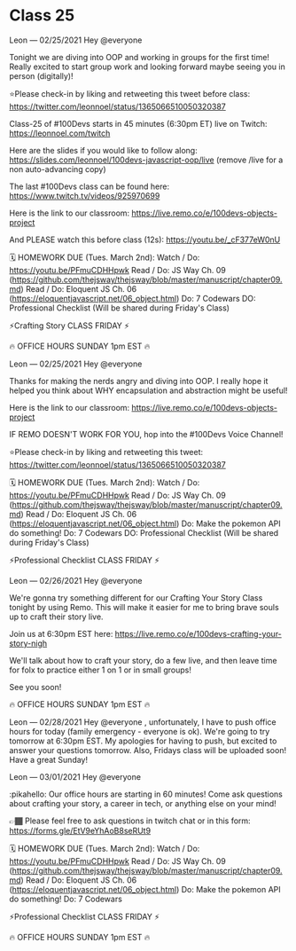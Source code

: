 # Class 25


Leon — 02/25/2021
Hey @everyone 

Tonight we are diving into OOP and working in groups for the first time! Really excited to start group work and looking forward maybe seeing you in person (digitally)!

⭐️Please check-in by liking and retweeting this tweet before class: https://twitter.com/leonnoel/status/1365066510050320387

Class-25 of #100Devs starts in 45 minutes (6:30pm ET) live on Twitch: https://leonnoel.com/twitch

Here are the slides if you would like to follow along: https://slides.com/leonnoel/100devs-javascript-oop/live (remove /live for a non auto-advancing  copy)

The last #100Devs class can be found here: https://www.twitch.tv/videos/925970699

Here is the link to our classroom: https://live.remo.co/e/100devs-objects-project

And PLEASE watch this before class (12s): https://youtu.be/_cF377eW0nU

🗓 HOMEWORK DUE (Tues. March 2nd):
Watch / Do: https://youtu.be/PFmuCDHHpwk
Read / Do: JS Way Ch. 09 (https://github.com/thejsway/thejsway/blob/master/manuscript/chapter09.md)
Read / Do: Eloquent JS Ch. 06 (https://eloquentjavascript.net/06_object.html)
Do: 7 Codewars
DO: Professional Checklist (Will be shared during Friday's Class)

⚡️Crafting Story CLASS FRIDAY ⚡️

  🔥 OFFICE HOURS SUNDAY 1pm EST  🔥






Leon — 02/25/2021
Hey @everyone 

Thanks for making the nerds angry and diving into OOP. I really hope it helped you think about WHY encapsulation and abstraction might be useful! 

Here is the link to our classroom: https://live.remo.co/e/100devs-objects-project

IF REMO DOESN'T WORK FOR YOU, hop into the #100Devs Voice Channel!

⭐️Please check-in by liking and retweeting this tweet: https://twitter.com/leonnoel/status/1365066510050320387

🗓 HOMEWORK DUE (Tues. March 2nd):
Watch / Do: https://youtu.be/PFmuCDHHpwk
Read / Do: JS Way Ch. 09 (https://github.com/thejsway/thejsway/blob/master/manuscript/chapter09.md)
Read / Do: Eloquent JS Ch. 06 (https://eloquentjavascript.net/06_object.html)
Do: Make the pokemon API do something! 
Do: 7 Codewars
DO: Professional Checklist (Will be shared during Friday's Class)

⚡️Professional Checklist  CLASS FRIDAY ⚡️







Leon — 02/26/2021
Hey @everyone 

We're gonna try something different for our Crafting Your Story Class tonight by using Remo. This will make it easier for me to bring brave souls up to craft their story live. 

Join us at 6:30pm EST here: https://live.remo.co/e/100devs-crafting-your-story-nigh

We'll talk about how to craft your story, do a few live, and then leave time for folx to practice either 1 on 1 or in small groups!

See you soon!

🔥  OFFICE HOURS SUNDAY 1pm EST  🔥






Leon — 02/28/2021
Hey @everyone , unfortunately, I have to push office hours for today (family emergency - everyone is ok). We're going to try tomorrow at 6:30pm EST. My apologies for having to push, but excited to answer your questions tomorrow. Also, Fridays class will be uploaded soon! Have a great Sunday!





Leon — 03/01/2021
Hey @everyone 

:pikahello:   Our office hours are starting in 60 minutes! Come ask questions about crafting your story, a career in tech, or anything else on your mind! 

👉🏾 Please feel free to ask questions in twitch chat or in this form: https://forms.gle/EtV9eYhAoB8seRUt9

🗓 HOMEWORK DUE (Tues. March 2nd):
Watch / Do: https://youtu.be/PFmuCDHHpwk
Read / Do: JS Way Ch. 09 (https://github.com/thejsway/thejsway/blob/master/manuscript/chapter09.md)
Read / Do: Eloquent JS Ch. 06 (https://eloquentjavascript.net/06_object.html)
Do: Make the pokemon API do something! 
Do: 7 Codewars

⚡️Professional Checklist  CLASS FRIDAY ⚡️

  🔥 OFFICE HOURS SUNDAY 1pm EST  🔥





